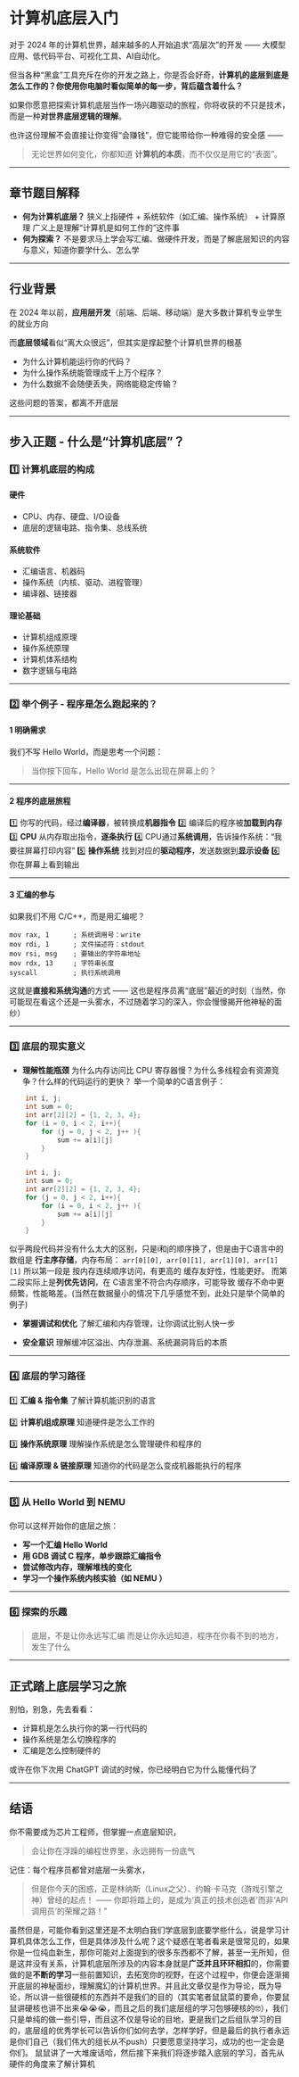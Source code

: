 # 计算机底层入门
对于 2024 年的计算机世界，越来越多的人开始追求“高层次”的开发 —— 大模型应用、低代码平台、可视化工具、AI自动化。

但当各种“黑盒”工具充斥在你的开发之路上，你是否会好奇，**计算机的底层到底是怎么工作的？你使用你电脑时看似简单的每一步，背后蕴含着什么？**

如果你愿意把探索计算机底层当作一场兴趣驱动的旅程，你将收获的不只是技术，而是一种**对世界底层逻辑的理解**。

也许这份理解不会直接让你变得“会赚钱”，但它能带给你一种难得的安全感 ——

> 无论世界如何变化，你都知道 **计算机的本质**，而不仅仅是用它的“表面”。

---

## 章节题目解释


* **何为计算机底层？**
  狭义上指硬件 + 系统软件（如汇编、操作系统） + 计算原理
  广义上是理解“计算机是如何工作的”这件事
* **何为探索？**
  不是要求马上学会写汇编、做硬件开发，而是了解底层知识的内容与意义，知道你要学什么、怎么学

---

## 行业背景

在 2024 年以前，**应用层开发**（前端、后端、移动端）是大多数计算机专业学生的就业方向

而**底层领域**看似“离大众很远”，但其实是撑起整个计算机世界的根基

* 为什么计算机能运行你的代码？
* 为什么操作系统能管理成千上万个程序？
* 为什么数据不会随便丢失，网络能稳定传输？

这些问题的答案，都离不开底层

---

## 步入正题 - 什么是“计算机底层”？

### 1️⃣ 计算机底层的构成

#### 硬件

* CPU、内存、硬盘、I/O设备
* 底层的逻辑电路、指令集、总线系统

#### 系统软件

* 汇编语言、机器码
* 操作系统（内核、驱动、进程管理）
* 编译器、链接器

#### 理论基础

* 计算机组成原理
* 操作系统原理
* 计算机体系结构
* 数字逻辑与电路

---

### 2️⃣ 举个例子 - 程序是怎么跑起来的？

#### 1 明确需求

我们不写 Hello World，而是思考一个问题：

> 当你按下回车，Hello World 是怎么出现在屏幕上的？

---

#### 2 程序的底层旅程

1️⃣ 你写的代码，经过**编译器**，被转换成**机器指令**
2️⃣ 编译后的程序被**加载到内存**
3️⃣ **CPU** 从内存取出指令，**逐条执行**
4️⃣ CPU通过**系统调用**，告诉操作系统：“我要往屏幕打印内容”
5️⃣ **操作系统** 找到对应的**驱动程序**，发送数据到**显示设备**
6️⃣ 你在屏幕上看到输出

---

#### 3 汇编的参与

如果我们不用 C/C++，而是用汇编呢？

```assembly
mov rax, 1      ; 系统调用号：write
mov rdi, 1      ; 文件描述符：stdout
mov rsi, msg    ; 要输出的字符串地址
mov rdx, 13     ; 字符串长度
syscall         ; 执行系统调用
```

这就是**直接和系统沟通**的方式 —— 这也是程序员离“底层”最近的时刻（当然，你可能现在看这个还是一头雾水，不过随着学习的深入，你会慢慢揭开他神秘的面纱）

---

### 3️⃣ 底层的现实意义

* **理解性能瓶颈**
  为什么内存访问比 CPU 寄存器慢？为什么多线程会有资源竞争？什么样的代码运行的更快？
  举一个简单的C语言例子：
```c
    int i, j;
    int sum = 0;
    int arr[2][2] = {1, 2, 3, 4};
    for (i = 0, i < 2, i++){
        for (j = 0, j < 2, j++ ){
            sum += a[i][j]
        }
    }
```
```c
    int i, j;
    int sum = 0;
    int arr[2][2] = {1, 2, 3, 4};
    for (j = 0, j < 2, i++){
        for (i = 0, i < 2, j++ ){
            sum += a[i][j]
        }
    }
```
似乎两段代码并没有什么太大的区别，只是i和j的顺序换了，但是由于C语言中的数组是 **行主序存储**，内存布局：
`arr[0][0], arr[0][1], arr[1][0], arr[1][1]`
所以第一段是 按内存连续顺序访问，有更高的 缓存友好性，性能更好。
而第二段实际上是**列优先访问**，在 C语言里不符合内存顺序，可能导致 缓存不命中更频繁，性能略差。(当然在数据量小的情况下几乎感觉不到，此处只是举个简单的例子)
* **掌握调试和优化**
  了解汇编和内存管理，让你调试比别人快一步

* **安全意识**
  理解缓冲区溢出、内存泄漏、系统漏洞背后的本质

---

### 4️⃣ 底层的学习路径

1️⃣ **汇编 & 指令集**
了解计算机能识别的语言

2️⃣ **计算机组成原理**
知道硬件是怎么工作的

3️⃣ **操作系统原理**
理解操作系统是怎么管理硬件和程序的

4️⃣ **编译原理 & 链接原理**
知道你的代码是怎么变成机器能执行的程序

---

### 5️⃣ 从 Hello World 到 NEMU

你可以这样开始你的底层之旅：

* **写一个汇编 Hello World**
* **用 GDB 调试 C 程序，单步跟踪汇编指令**
* **尝试修改内存，理解堆栈的变化**
* **学习一个操作系统内核实验（如 NEMU ）**

---

### 6️⃣ 探索的乐趣

> 底层，不是让你永远写汇编
> 而是让你永远知道，程序在你看不到的地方，发生了什么

---

## 正式踏上底层学习之旅

别怕，别急，先去看看：

* 计算机是怎么执行你的第一行代码的
* 操作系统是怎么切换程序的
* 汇编是怎么控制硬件的

或许在你下次用 ChatGPT 调试的时候，你已经明白它为什么能懂代码了

---

## 结语

你不需要成为芯片工程师，但掌握一点底层知识，

> 会让你在浮躁的编程世界里，永远拥有一份底气

记住：每个程序员都曾对底层一头雾水，
> 但是你今天的困惑，正是林纳斯（Linux之父）、约翰·卡马克（游戏引擎之神）曾经的起点！
—— 你即将踏上的，是成为‘真正的技术创造者’而非‘API调用员’的荣耀之路！”

虽然但是，可能你看到这里还是不太明白我们学底层到底要学些什么，说是学习计算机具体怎么工作，但是具体涉及什么呢？这个疑惑在笔者看来是很常见的，如果你是一位纯血新生，那你可能对上面提到的很多东西都不了解，甚至一无所知，但是这并没有关系，计算机底层所涉及的内容本身就是**广泛并且环环相扣**的，你需要做的是**不断的学习**一些前置知识，去拓宽你的视野，在这个过程中，你便会逐渐揭开底层的神秘面纱，理解魔幻的计算机世界。并且此文章仅是作为导论，既为导论，所以讲一些很硬核的东西并不是我们的目的（其实笔者鼠鼠菜的要命，你要鼠鼠讲硬核也讲不出来😭😭😭，而且之后的我们底层组的学习包够硬核的🤓），我们只是单纯的做一些引导，而且这不仅是导论的目地，更是我们之后组队学习的目的，底层组的优秀学长可以告诉你们如何去学，怎样学好，但是最后的执行者永远是你们自己（我们伟大的组长从不push）只要愿意坚持学习，成功的也一定会是你们。
鼠鼠讲了一大堆废话哈，然后接下来我们将逐步踏入底层的学习，首先从硬件的角度来了解计算机
